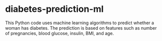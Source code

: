 # diabetes-prediction-ml
This Python code uses machine learning algorithms to predict whether a woman has diabetes. The prediction is based on features such as number of pregnancies, blood glucose, insulin, BMI, and age.
